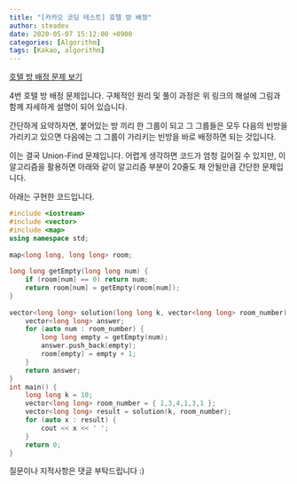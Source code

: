 ```yaml
---
title: "[카카오 코딩 테스트] 호텔 방 배정"
author: steadev
date: 2020-05-07 15:12:00 +0900
categories: [Algorithm]
tags: [Kakao, algorithm]
---
```


[호텔 방 배정 문제 보기](https://tech.kakao.com/2020/04/01/2019-internship-test/)

4번 호텔 방 배정 문제입니다.
구체적인 원리 및 풀이 과정은 위 링크의 해설에 그림과 함께 자세하게 설명이 되어 있습니다. 
 
간단하게 요약하자면,
붙어있는 방 끼리 한 그룹이 되고 그 그룹들은 모두 다음의 빈방을 가리키고 있으면 
다음에는 그 그룹이 가리키는 빈방을 바로 배정하면 되는 것입니다. 
 
이는 결국 Union-Find 문제입니다. 
어렵게 생각하면 코드가 엄청 길어질 수 있지만, 이 알고리즘을 활용하면 아래와 같이 
알고리즘 부분이 20줄도 채 안될만큼 간단한 문제입니다.
 
아래는 구현한 코드입니다.

```c++
#include <iostream>
#include <vector>
#include <map>
using namespace std;
 
map<long long, long long> room;
 
long long getEmpty(long long num) {
    if (room[num] == 0) return num;
    return room[num] = getEmpty(room[num]);
}
 
vector<long long> solution(long long k, vector<long long> room_number) {
    vector<long long> answer;
    for (auto num : room_number) {
        long long empty = getEmpty(num);
        answer.push_back(empty);
        room[empty] = empty + 1;
    }
    return answer;
}
int main() {
    long long k = 10;
    vector<long long> room_number = { 1,3,4,1,3,1 };
    vector<long long> result = solution(k, room_number);
    for (auto x : result) {
        cout << x << ' ';
    }
    return 0;
}
```
질문이나 지적사항은 댓글 부탁드립니다 :)